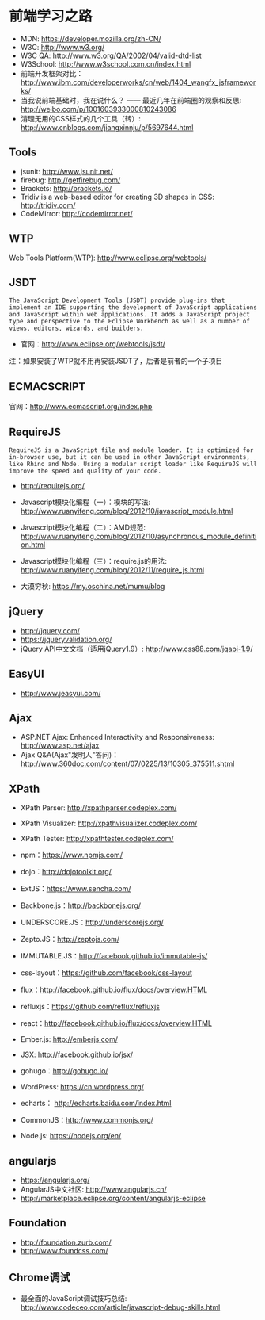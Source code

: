 # 前端学习之路

* MDN: <https://developer.mozilla.org/zh-CN/>
* W3C: <http://www.w3.org/>
* W3C QA: <http://www.w3.org/QA/2002/04/valid-dtd-list>
* W3School: <http://www.w3school.com.cn/index.html>
* 前端开发框架对比：<http://www.ibm.com/developerworks/cn/web/1404_wangfx_jsframeworks/>
* 当我说前端基础时，我在说什么？ —— 最近几年在前端圈的观察和反思: <http://weibo.com/p/1001603933000810243086>
* 清理无用的CSS样式的几个工具（转）: <http://www.cnblogs.com/jiangxinnju/p/5697644.html>

## Tools

* jsunit: <http://www.jsunit.net/>
* firebug: <http://getfirebug.com/>
* Brackets: <http://brackets.io/>
* Tridiv is a web-based editor for creating 3D shapes in CSS: <http://tridiv.com/>
* CodeMirror: <http://codemirror.net/>

## WTP

Web Tools Platform(WTP): <http://www.eclipse.org/webtools/>

## JSDT

    The JavaScript Development Tools (JSDT) provide plug-ins that implement an IDE supporting the development of JavaScript applications and JavaScript within web applications. It adds a JavaScript project type and perspective to the Eclipse Workbench as well as a number of views, editors, wizards, and builders.

* 官网：<http://www.eclipse.org/webtools/jsdt/>

注：如果安装了WTP就不用再安装JSDT了，后者是前者的一个子项目

## ECMACSCRIPT

官网：<http://www.ecmascript.org/index.php>

## RequireJS

    RequireJS is a JavaScript file and module loader. It is optimized for in-browser use, but it can be used in other JavaScript environments, like Rhino and Node. Using a modular script loader like RequireJS will improve the speed and quality of your code.

* <http://requirejs.org/>

* Javascript模块化编程（一）：模块的写法: <http://www.ruanyifeng.com/blog/2012/10/javascript_module.html>
* Javascript模块化编程（二）：AMD规范: <http://www.ruanyifeng.com/blog/2012/10/asynchronous_module_definition.html>
* Javascript模块化编程（三）：require.js的用法: <http://www.ruanyifeng.com/blog/2012/11/require_js.html>
* 大漠穷秋: <https://my.oschina.net/mumu/blog>

## jQuery

* <http://jquery.com/>
* <https://jqueryvalidation.org/>
* jQuery API中文文档（适用jQuery1.9）: <http://www.css88.com/jqapi-1.9/>

## EasyUI

* <http://www.jeasyui.com/>

## Ajax

* ASP.NET Ajax: Enhanced Interactivity and Responsiveness: <http://www.asp.net/ajax>
* Ajax Q&A(Ajax"发明人"答问)：<http://www.360doc.com/content/07/0225/13/10305_375511.shtml>

## XPath

* XPath Parser: <http://xpathparser.codeplex.com/>
* XPath Visualizer: <http://xpathvisualizer.codeplex.com/>
* XPath Tester: <http://xpathtester.codeplex.com/>

* npm：<https://www.npmjs.com/>
* dojo：<http://dojotoolkit.org/>
* ExtJS：<https://www.sencha.com/>
* Backbone.js：<http://backbonejs.org/>
* UNDERSCORE.JS：<http://underscorejs.org/>
* Zepto.JS：<http://zeptojs.com/>
* IMMUTABLE.JS：<http://facebook.github.io/immutable-js/>
* css-layout：<https://github.com/facebook/css-layout>
* flux：<http://facebook.github.io/flux/docs/overview.HTML>
* refluxjs：<https://github.com/reflux/refluxjs>
* react：<http://facebook.github.io/flux/docs/overview.HTML>
* Ember.js: <http://emberjs.com/>
* JSX: <http://facebook.github.io/jsx/>
* gohugo：<http://gohugo.io/>
* WordPress: <https://cn.wordpress.org/>
* echarts： <http://echarts.baidu.com/index.html>
* CommonJS：<http://www.commonjs.org/>
* Node.js: <https://nodejs.org/en/>

## angularjs

* <https://angularjs.org/>
* AngularJS中文社区: <http://www.angularjs.cn/>
* <http://marketplace.eclipse.org/content/angularjs-eclipse>

## Foundation

* <http://foundation.zurb.com/>
* <http://www.foundcss.com/>

## Chrome调试

* 最全面的JavaScript调试技巧总结: <http://www.codeceo.com/article/javascript-debug-skills.html>